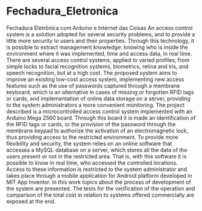 # Fechadura_Eletronica
Fechadura Eletrônica com Arduino e Internet das Coisas
An access control system is a solution adopted for several security problems,
and to provide a little more security to users and their properties. Through this
technology, it is possible to extract management knowledge: knowing who is inside
the environment where it was implemented, time and access data, in real time. There
are several access control systems, applied to varied profiles, from simple locks to
facial recognition systems, biometrics, retina and iris, and speech recognition, but at
a high cost. The proposed system aims to improve an existing low-cost access
system, implementing new access features such as the use of passwords captured
through a membrane keyboard, which is an alternative in cases of missing or
forgotten RFID tags or cards, and implementation of online data storage on a server,
providing to the system administrators a more convenient monitoring. The project
described is a microcontrolled access control system implemented with an Arduino
Mega 2560 board. Through this board it is made an identification of the RFID tags or
cards, or the provision of the password through the membrane keypad to authorize
the activation of an electromagnetic lock, thus providing access to the restricted
environment. To provide more flexibility and security, the system relies on an online
software that accesses a MySQL database on a server, which stores all the data of
the users present or not in the restricted area. That is, with this software it is possible
to know in real time, who accessed the controlled locations. Access to these
information is restricted to the system administrator and takes place through a mobile
application for Android platform developed in MIT App Inventor. In this work topics
about the process of development of the system are presented. The tests for the
verification of the operation and comparison of the total cost in relation to systems
offered commercially are exposed at the end.
